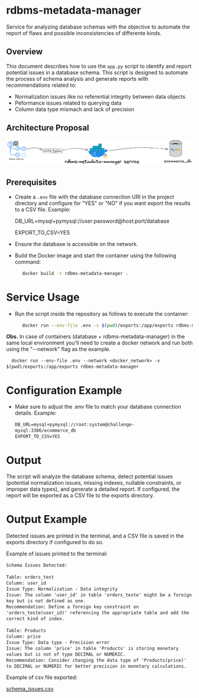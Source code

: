 # rdbms-metadata-manager  
Service for analyzing database schemas with the objective to automate the report of flaws and possible inconsistencies of differente kinds.

## Overview  

This document describes how to use the `app.py` script to identify and report potential issues in a database schema. This script is designed to automate the process of schema analysis and generate reports with recommendations related to:
* Normalization issues like no referential integrity between data objects
* Peformance issues related to querying data
* Column data type mismach and lack of precision

## Architecture Proposal

![Architecture proposal.png](Architecture%20proposal.png)

## Prerequisites  

- Create a `.env` file with the database connection URI in the project directory and configure for "YES" or "NO" if you want export the results to a CSV file. Example:  

    
    DB_URL=mysql+pymysql://user:password@host:port/database
    
    EXPORT_TO_CSV=YES


- Ensure the database is accessible on the network.
- Build the Docker image and start the container using the following command:
```bash    
      docker build -t rdbms-metadata-manager .
```

# Service Usage

- Run the script inside the repository as follows to execute the container:
```bash       
      docker run --env-file .env -v $(pwd)/exports:/app/exports rdbms-metadata-manager
```

**Obs.** In case of containers (database + rdbms-metadata-manager) in the same local environment you'll need to create a docker network and run both using the "--network" flag as the example.  
      
      docker run --env-file .env --network <docker_network> -v $(pwd)/exports:/app/exports rdbms-metadata-manager

# Configuration Example

- Make sure to adjust the .env file to match your database connection details. Example:

      DB_URL=mysql+pymysql://root:system@challenge-mysql:3306/ecommerce_db
      EXPORT_TO_CSV=YES

# Output

The script will analyze the database schema, detect potential issues (potential normalization issues, missing indexes, nullable constraints, or improper data types), and generate a detailed report.
If configured, the report will be exported as a CSV file to the exports directory.

# Output Example

Detected issues are printed in the terminal, and a CSV file is saved in the exports directory if configured to do so. 

Example of issues printed to the terminal:
    
    Schema Issues Detected:

    Table: orders_test
    Column: user_id
    Issue Type: Normalization - Data integrity
    Issue: The column 'user_id' in table 'orders_teste' might be a foreign key but is not defined as one.
    Recommendation: Define a foreign key constraint on 'orders_teste(user_id)' referencing the appropriate table and add the correct kind of index.

    Table: Products
    Column: price
    Issue Type: Data type - Precision error
    Issue: The column 'price' in table 'Products' is storing monetary values but is not of type DECIMAL or NUMERIC.
    Recommendation: Consider changing the data type of 'Products(price)' to DECIMAL or NUMERIC for better precision in monetary calculations.

Example of csv file exported:

[schema_issues.csv](exports/schema_issues.csv)
